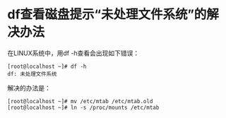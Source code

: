 # df查看磁盘提示“未处理文件系统”的解决办法

在LINUX系统中，用df -h查看会出现如下错误：
```
[root@localhost ~]# df -h
df: 未处理文件系统
```

解决的办法是：

```
[root@localhost ~]# mv /etc/mtab /etc/mtab.old
[root@localhost ~]# ln -s /proc/mounts /etc/mtab
```
